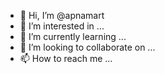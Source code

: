 - 👋 Hi, I’m @apnamart
- 👀 I’m interested in ...
- 🌱 I’m currently learning ...
- 💞️ I’m looking to collaborate on ...
- 📫 How to reach me ...

<!---
apnamart/apnamart is a ✨ special ✨ repository because its `README.md` (this file) appears on your GitHub profile.
You can click the Preview link to take a look at your changes.
--->
